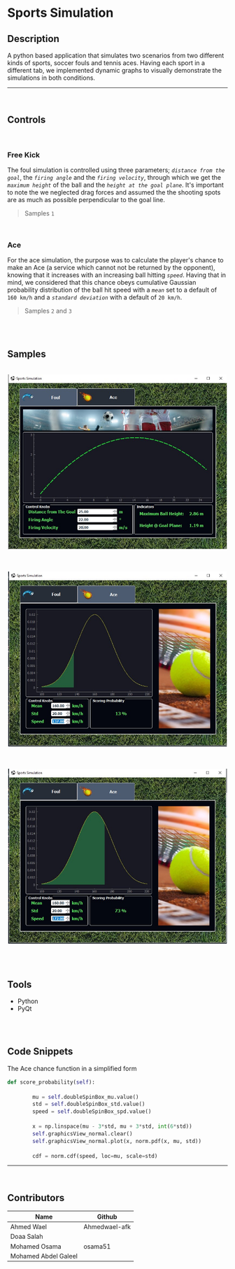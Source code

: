 # Sports Simulation 

## Description
A python based application that simulates two scenarios from two different kinds of sports, soccer fouls and tennis aces. Having each sport in a different tab, we implemented dynamic graphs to visually demonstrate the simulations in both conditions.
____________________
<br>

## Controls
<br>

### Free Kick
The foul simulation is controlled using three parameters; *`distance from the goal`*, the *`firing angle`* and the *`firing velocity`*, through which we get the *`maximum height`* of the ball and the *`height at the goal plane`*. It's important to note the we neglected drag forces and assumed the the shooting spots are as much as possible perpendicular to the goal line.
> Samples `1` 

<br>

### Ace
For the ace simulation, the purpose was to calculate the player's chance to make an Ace (a service which cannot not be returned by 
the opponent), knowing that it increases with an increasing ball hitting *`speed`*. Having that in mind, we considered that this chance obeys cumulative Gaussian probability distribution of the ball hit speed with a *`mean`* set to a default of `160 km/h` and a *`standard deviation`* with a default of `20 km/h`.
> Samples `2` and `3`

<br><br>

## Samples

<p align="center"><br>
    <img src="images/samples/sample01.jpg" width="500" height="400" /><br><br>
</P>

<p align="center"><br>
    <img src="images/samples/sample02.jpg" width="500" height="400" /><br><br>
</P>

<p align="center"><br>
    <img src="images/samples/sample03.jpg" width="500" height="400" /><br><br>
</P><br>

## Tools 
* Python 
* PyQt

<br><br>

## Code Snippets
The Ace chance function in a simplified form
```py
def score_probability(self):

        mu = self.doubleSpinBox_mu.value()
        std = self.doubleSpinBox_std.value()
        speed = self.doubleSpinBox_spd.value()
        
        x = np.linspace(mu - 3*std, mu + 3*std, int(6*std))
        self.graphicsView_normal.clear()
        self.graphicsView_normal.plot(x, norm.pdf(x, mu, std))
    
        cdf = norm.cdf(speed, loc=mu, scale=std)
```

____________________
<br>

## Contributors 
Name | Github 
------|----------
Ahmed Wael | Ahmedwael-afk
Doaa Salah |  
Mohamed Osama | osama51
Mohamed Abdel Galeel | 


